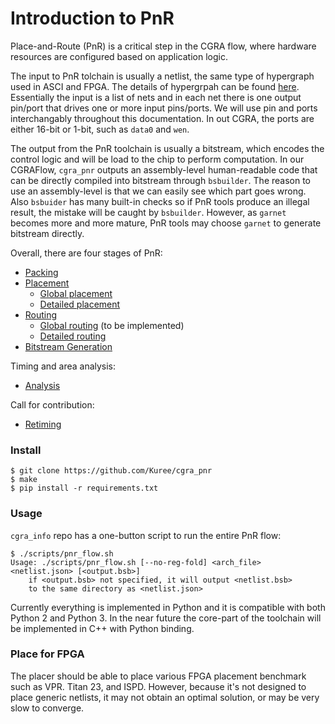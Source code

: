 # Introduction to PnR
Place-and-Route (PnR) is a critical step in the CGRA flow, where hardware
resources are configured based on application logic.

The input to PnR tolchain is usually a netlist, the same type of hypergraph
used in ASCI and FPGA. The details of hypergrpah can be found
[here](https://en.wikipedia.org/wiki/Hypergraph). Essentially the input is a
list of nets and in each net there is one output pin/port that drives one or
more input pins/ports. We will use pin and ports interchangably throughout this
documentation. In out CGRA, the ports are either 16-bit or 1-bit, such as
`data0` and `wen`.

The output from the PnR toolchain is usually a bitstream, which encodes the
control logic and will be load to the chip to perform computation. In our
CGRAFlow, `cgra_pnr` outputs an assembly-level human-readable code that can be
directly compiled into bitstream through `bsbuilder`. The reason to use an
assembly-level is that we can easily see which part goes wrong. Also `bsbuider`
has many built-in checks so if PnR tools produce an illegal result, the mistake
will be caught by `bsbuilder`. However, as `garnet` becomes more and more
mature, PnR tools may choose `garnet` to generate bitstream directly.

Overall, there are four stages of PnR:
- [Packing](packing.md)
- [Placement](placement.md)
  - [Global placement](global-placement.md)
  - [Detailed placement](detailed-placement.md)
- [Routing](routing.md)
  - [Global routing](global-routing.md) (to be implemented)
  - [Detailed routing](detailed-routing.md)
- [Bitstream Generation](bitstream-gen.md)

Timing and area analysis:
- [Analysis](analysis.md)

Call for contribution:
- [Retiming](retiming.md)

### Install
```
$ git clone https://github.com/Kuree/cgra_pnr
$ make
$ pip install -r requirements.txt
```

### Usage
`cgra_info` repo has a one-button script to run the entire PnR flow:
```
$ ./scripts/pnr_flow.sh
Usage: ./scripts/pnr_flow.sh [--no-reg-fold] <arch_file> <netlist.json> [<output.bsb>]
    if <output.bsb> not specified, it will output <netlist.bsb>
    to the same directory as <netlist.json>
```

Currently everything is implemented in Python and it is compatible with both
Python 2 and Python 3. In the near future the core-part of the toolchain will
be implemented in C++ with Python binding.

### Place for FPGA
The placer should be able to place various FPGA placement benchmark such as
VPR. Titan 23, and ISPD. However, because it's not designed to place generic
netlists, it may not obtain an optimal solution, or may be very slow to
converge.
